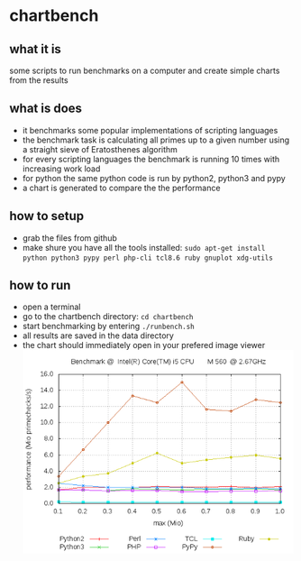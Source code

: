# chartbench

## what it is
some scripts to run benchmarks on a computer and create simple charts
from the results

## what is does
* it benchmarks some popular implementations of scripting languages
* the benchmark task is calculating all primes up to a given number
  using a straight sieve of Eratosthenes algorithm
* for every scripting languages the benchmark is running 10 times with 
  increasing work load
* for python the same python code is run by python2, python3 and pypy
* a chart is generated to compare the the performance


## how to setup
* grab the files from github 
* make shure you have all the tools installed:
  `sudo apt-get install python python3 pypy perl php-cli tcl8.6 ruby gnuplot xdg-utils`

## how to run
* open a terminal
* go to the chartbench directory: `cd chartbench`
* start benchmarking by entering `./runbench.sh`
* all results are saved in the data directory
* the chart should immediately open in your prefered image viewer
![](https://github.com/oliworx/chartbench/blob/master/data/bench.png)

